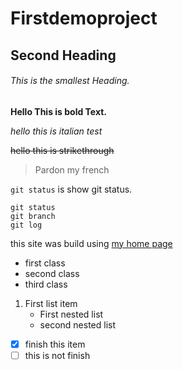 # Firstdemoproject

## Second Heading

###### This is the smallest Heading.

**Hello This is bold Text.**

*hello this is italian test*

~~hello this is strikethrough~~

>Pardon my french

`git status` is show git status.

```
git status
git branch
git log
```

this site was build using [my home page](https://google.com)

- first class
- second class
- third class

1. First list item
   - First nested list
   - second nested list
   
- [x] finish this item
- [ ] this is not finish
